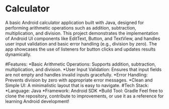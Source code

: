 # Calculator
A basic Android calculator application built with Java, designed for performing arithmetic operations such as addition, subtraction, multiplication, and division. This project demonstrates the implementation of Android UI components like EditText, Button, and TextView, and handles user input validation and basic error handling (e.g., division by zero). The app showcases the use of listeners for button clicks and updates results dynamically.

#Features:
*Basic Arithmetic Operations: Supports addition, subtraction, multiplication, and division.
*User Input Validation: Ensures that input fields are not empty and handles invalid inputs gracefully.
*Error Handling: Prevents division by zero with appropriate error messages.
*Clean and Simple UI: A minimalistic layout that is easy to navigate.
#Tech Stack:
*Language: Java
*Framework: Android SDK
*Build Tool: Gradle
Feel free to clone the repository, contribute to improvements, or use it as a reference for learning Android development!
